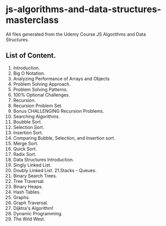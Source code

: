 # js-algorithms-and-data-structures-masterclass

All files generated from the Udemy Course JS Algorithms and Data Structures.

## List of Content.

1. Introduction.
2. Big O Notation.
3. Analyzing Performance of Arrays and Objects
4. Problem Solving Approach.
5. Problem Solving Patterns.
6. 100% Optional Challenges.
7. Recursion.
8. Recursion Problem Set.
9. Bonus CHALLENGING Recursion Problems.
10. Searching Algorithms.
11. Boubble Sort.
12. Selection Sort.
13. Insertion Sort.
14. Comparing Bubble, Selection, and Insertion sort.
15. Merge Sort.
16. Quick Sort.
17. Radix Sort.
18. Data Structures Introduction.
19. Singly Linked List.
20. Doubly Linked List.
21.Stacks - Queues.
22. Binary Search Trees.
23. Tree Traversal.
24. Binary Heaps.
25. Hash Tables.
26. Graphs.
27. Graph Traversal.
28. Dijktra's Algorithm!
29. Dynamic Programming.
30. The Wild West.
